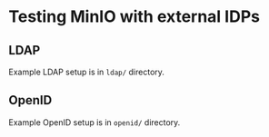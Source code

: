 # Testing MinIO with external IDPs

## LDAP

Example LDAP setup is in `ldap/` directory.

## OpenID

Example OpenID setup is in `openid/` directory.

